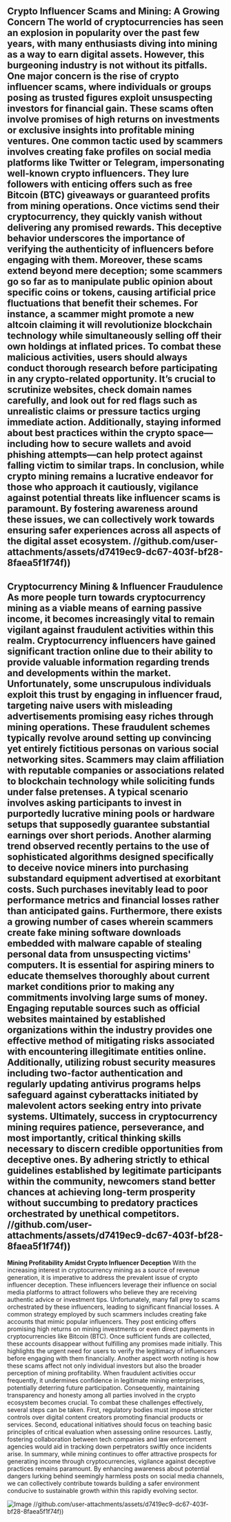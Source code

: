 **Crypto Influencer Scams and Mining: A Growing Concern**
The world of cryptocurrencies has seen an explosion in popularity over the past few years, with many enthusiasts diving into mining as a way to earn digital assets. However, this burgeoning industry is not without its pitfalls. One major concern is the rise of crypto influencer scams, where individuals or groups posing as trusted figures exploit unsuspecting investors for financial gain. These scams often involve promises of high returns on investments or exclusive insights into profitable mining ventures.
One common tactic used by scammers involves creating fake profiles on social media platforms like Twitter or Telegram, impersonating well-known crypto influencers. They lure followers with enticing offers such as free Bitcoin (BTC) giveaways or guaranteed profits from mining operations. Once victims send their cryptocurrency, they quickly vanish without delivering any promised rewards. This deceptive behavior underscores the importance of verifying the authenticity of influencers before engaging with them.
Moreover, these scams extend beyond mere deception; some scammers go so far as to manipulate public opinion about specific coins or tokens, causing artificial price fluctuations that benefit their schemes. For instance, a scammer might promote a new altcoin claiming it will revolutionize blockchain technology while simultaneously selling off their own holdings at inflated prices.
To combat these malicious activities, users should always conduct thorough research before participating in any crypto-related opportunity. It’s crucial to scrutinize websites, check domain names carefully, and look out for red flags such as unrealistic claims or pressure tactics urging immediate action. Additionally, staying informed about best practices within the crypto space—including how to secure wallets and avoid phishing attempts—can help protect against falling victim to similar traps.
In conclusion, while crypto mining remains a lucrative endeavor for those who approach it cautiously, vigilance against potential threats like influencer scams is paramount. By fostering awareness around these issues, we can collectively work towards ensuring safer experiences across all aspects of the digital asset ecosystem.
 //github.com/user-attachments/assets/d7419ec9-dc67-403f-bf28-8faea5f1f74f))
---
**Cryptocurrency Mining & Influencer Fraudulence**
As more people turn towards cryptocurrency mining as a viable means of earning passive income, it becomes increasingly vital to remain vigilant against fraudulent activities within this realm. Cryptocurrency influencers have gained significant traction online due to their ability to provide valuable information regarding trends and developments within the market. Unfortunately, some unscrupulous individuals exploit this trust by engaging in influencer fraud, targeting naive users with misleading advertisements promising easy riches through mining operations.
These fraudulent schemes typically revolve around setting up convincing yet entirely fictitious personas on various social networking sites. Scammers may claim affiliation with reputable companies or associations related to blockchain technology while soliciting funds under false pretenses. A typical scenario involves asking participants to invest in purportedly lucrative mining pools or hardware setups that supposedly guarantee substantial earnings over short periods.
Another alarming trend observed recently pertains to the use of sophisticated algorithms designed specifically to deceive novice miners into purchasing substandard equipment advertised at exorbitant costs. Such purchases inevitably lead to poor performance metrics and financial losses rather than anticipated gains. Furthermore, there exists a growing number of cases wherein scammers create fake mining software downloads embedded with malware capable of stealing personal data from unsuspecting victims' computers.
It is essential for aspiring miners to educate themselves thoroughly about current market conditions prior to making any commitments involving large sums of money. Engaging reputable sources such as official websites maintained by established organizations within the industry provides one effective method of mitigating risks associated with encountering illegitimate entities online. Additionally, utilizing robust security measures including two-factor authentication and regularly updating antivirus programs helps safeguard against cyberattacks initiated by malevolent actors seeking entry into private systems.
Ultimately, success in cryptocurrency mining requires patience, perseverance, and most importantly, critical thinking skills necessary to discern credible opportunities from deceptive ones. By adhering strictly to ethical guidelines established by legitimate participants within the community, newcomers stand better chances at achieving long-term prosperity without succumbing to predatory practices orchestrated by unethical competitors.
 //github.com/user-attachments/assets/d7419ec9-dc67-403f-bf28-8faea5f1f74f))
---
**Mining Profitability Amidst Crypto Influencer Deception**
With the increasing interest in cryptocurrency mining as a source of revenue generation, it is imperative to address the prevalent issue of crypto influencer deception. These influencers leverage their influence on social media platforms to attract followers who believe they are receiving authentic advice or investment tips. Unfortunately, many fall prey to scams orchestrated by these influencers, leading to significant financial losses.
A common strategy employed by such scammers includes creating fake accounts that mimic popular influencers. They post enticing offers promising high returns on mining investments or even direct payments in cryptocurrencies like Bitcoin (BTC). Once sufficient funds are collected, these accounts disappear without fulfilling any promises made initially. This highlights the urgent need for users to verify the legitimacy of influencers before engaging with them financially.
Another aspect worth noting is how these scams affect not only individual investors but also the broader perception of mining profitability. When fraudulent activities occur frequently, it undermines confidence in legitimate mining enterprises, potentially deterring future participation. Consequently, maintaining transparency and honesty among all parties involved in the crypto ecosystem becomes crucial.
To combat these challenges effectively, several steps can be taken. First, regulatory bodies must impose stricter controls over digital content creators promoting financial products or services. Second, educational initiatives should focus on teaching basic principles of critical evaluation when assessing online resources. Lastly, fostering collaboration between tech companies and law enforcement agencies would aid in tracking down perpetrators swiftly once incidents arise.
In summary, while mining continues to offer attractive prospects for generating income through cryptocurrencies, vigilance against deceptive practices remains paramount. By enhancing awareness about potential dangers lurking behind seemingly harmless posts on social media channels, we can collectively contribute towards building a safer environment conducive to sustainable growth within this rapidly evolving sector.

![Image](https://github.com/user-attachments/assets/4a25d116-2220-4385-b08e-f287af8fcbc4)
 //github.com/user-attachments/assets/d7419ec9-dc67-403f-bf28-8faea5f1f74f))
